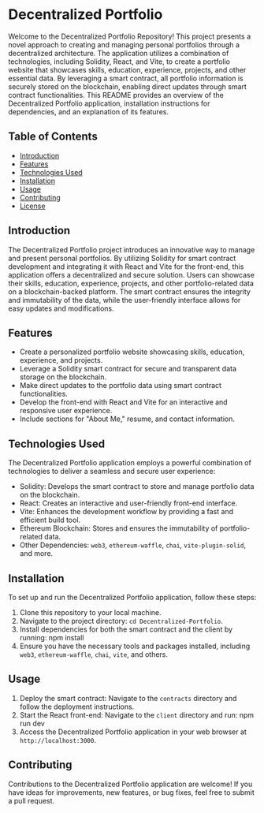 # Decentralized Portfolio

Welcome to the Decentralized Portfolio Repository! This project presents a novel approach to creating and managing personal portfolios through a decentralized architecture. The application utilizes a combination of technologies, including Solidity, React, and Vite, to create a portfolio website that showcases skills, education, experience, projects, and other essential data. By leveraging a smart contract, all portfolio information is securely stored on the blockchain, enabling direct updates through smart contract functionalities. This README provides an overview of the Decentralized Portfolio application, installation instructions for dependencies, and an explanation of its features.

## Table of Contents

- [Introduction](#introduction)
- [Features](#features)
- [Technologies Used](#technologies-used)
- [Installation](#installation)
- [Usage](#usage)
- [Contributing](#contributing)
- [License](#license)

## Introduction

The Decentralized Portfolio project introduces an innovative way to manage and present personal portfolios. By utilizing Solidity for smart contract development and integrating it with React and Vite for the front-end, this application offers a decentralized and secure solution. Users can showcase their skills, education, experience, projects, and other portfolio-related data on a blockchain-backed platform. The smart contract ensures the integrity and immutability of the data, while the user-friendly interface allows for easy updates and modifications.

## Features

- Create a personalized portfolio website showcasing skills, education, experience, and projects.
- Leverage a Solidity smart contract for secure and transparent data storage on the blockchain.
- Make direct updates to the portfolio data using smart contract functionalities.
- Develop the front-end with React and Vite for an interactive and responsive user experience.
- Include sections for "About Me," resume, and contact information.

## Technologies Used

The Decentralized Portfolio application employs a powerful combination of technologies to deliver a seamless and secure user experience:

- Solidity: Develops the smart contract to store and manage portfolio data on the blockchain.
- React: Creates an interactive and user-friendly front-end interface.
- Vite: Enhances the development workflow by providing a fast and efficient build tool.
- Ethereum Blockchain: Stores and ensures the immutability of portfolio-related data.
- Other Dependencies: `web3`, `ethereum-waffle`, `chai`, `vite-plugin-solid`, and more.

## Installation

To set up and run the Decentralized Portfolio application, follow these steps:

1. Clone this repository to your local machine.
2. Navigate to the project directory: `cd Decentralized-Portfolio`.
3. Install dependencies for both the smart contract and the client by running:
   npm install
4. Ensure you have the necessary tools and packages installed, including `web3`, `ethereum-waffle`, `chai`, `vite`, and others.

## Usage

1. Deploy the smart contract: Navigate to the `contracts` directory and follow the deployment instructions.
2. Start the React front-end: Navigate to the `client` directory and run:
   npm run dev
3. Access the Decentralized Portfolio application in your web browser at `http://localhost:3000`.

## Contributing

Contributions to the Decentralized Portfolio application are welcome! If you have ideas for improvements, new features, or bug fixes, feel free to submit a pull request.
